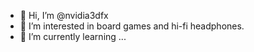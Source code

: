 - 👋 Hi, I’m @nvidia3dfx
- 👀 I’m interested in board games and hi-fi headphones.
- 🌱 I’m currently learning ...

<!---
nvidia3dfx/nvidia3dfx is a ✨ special ✨ repository because its `README.md` (this file) appears on your GitHub profile.
You can click the Preview link to take a look at your changes.
--->
